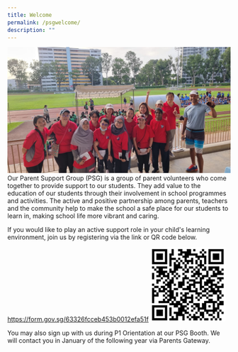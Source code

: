 ```yaml
---
title: Welcome
permalink: /psgwelcome/
description: ""
---
```

![](/images/PSG/welcome.jpg)
Our Parent Support Group (PSG) is a group of parent volunteers who come together to provide support to our students. They add value to the education of our students through their involvement in school programmes and activities. The active and positive partnership among parents, teachers and the community help to make the school a safe place for our students to learn in, making school life more vibrant and caring.

If you would like to play an active support role in your child's learning environment, join us by registering via the link or QR code below.

https://form.gov.sg/63326fcceb453b0012efa51f
![](/images/PSG/psg%20qr.png)

You may also sign up with us during P1 Orientation at our PSG Booth. We will contact you in January of the following year via Parents Gateway.